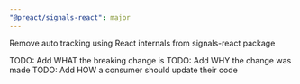 ```yaml
---
"@preact/signals-react": major
---
```


Remove auto tracking using React internals from signals-react package

TODO: Add WHAT the breaking change is
TODO: Add WHY the change was made
TODO: Add HOW a consumer should update their code
